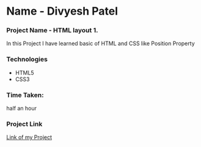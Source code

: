# Name - Divyesh Patel

### Project Name - HTML layout 1.
In this Project I have learned basic of HTML and CSS like Position Property

### Technologies

- HTML5
- CSS3

### Time Taken:
half an hour

### Project Link
[Link of my Project](https://project-1-mu-seven.vercel.app)
